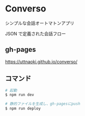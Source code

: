 # Converso

シンプルな会話オートマトンアプリ

JSON で定義された会話フロー

## gh-pages

https://uttnaoki.github.io/converso/

## コマンド

```sh
# 起動
$ npm run dev

# 静的ファイルを生成し、gh-pagesにpush
$ npm run deploy
```
